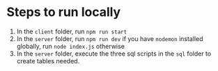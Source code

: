 # Steps to run locally
1. In the `client` folder, run `npm run start`
2. In the `server` folder, run `npm run dev` if you have `nodemon` installed globally, run `node index.js` otherwise
3. In the `server` folder, execute the three sql scripts in the `sql` folder to create tables needed.
